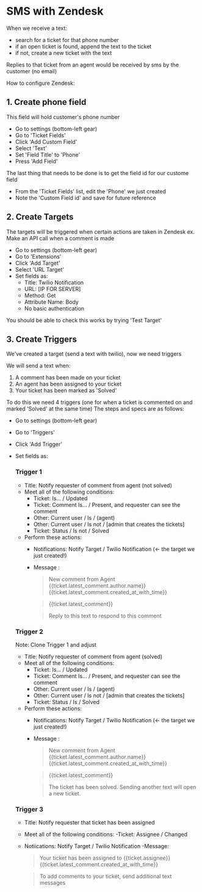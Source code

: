 # SMS with Zendesk #

When we receive a text:
- search for a ticket for that phone number
- if an open ticket is found, append the text to the ticket
- if not, create a new ticket with the text

Replies to that ticket from an agent would be received by sms by the customer (no email)

How to configure Zendesk:

## 1. Create phone field ##
This field will hold customer's phone number

- Go to settings (bottom-left gear)
- Go to 'Ticket Fields'
- Click 'Add Custom Field'
- Select 'Text'
- Set 'Field Title' to 'Phone'
- Press 'Add Field'

The last thing that needs to be done is to get the field id for our custome field
- From the 'Ticket Fields' list, edit the 'Phone' we just created
- Note the 'Custom Field id' and save for future reference


## 2. Create Targets ##
The targets will be triggered when certain actions are taken in Zendesk ex. Make an API call when a comment is made

- Go to settings (bottom-left gear)
- Go to 'Extensions'
- Click 'Add Target'
- Select 'URL Target'
- Set fields as:
  - Title: Twilio Notification
  - URL: [IP FOR SERVER]
  - Method: Get
  - Attribute Name: Body
  - No basic authentication

You should be able to check this works by trying 'Test Target'

## 3. Create Triggers ##
We've created a target (send a text with twilio), now we need triggers

We will send a text when:

1. A comment has been made on your ticket
2. An agent has been assigned to your ticket
3. Your ticket has been marked as 'Solved'

To do this we need 4 triggers (one for when a ticket is commented on and marked 'Solved' at the same time)
The steps and specs are as follows:
- Go to settings (bottom-left gear)
- Go to 'Triggers'
- Click 'Add Trigger'
- Set fields as:
  ### Trigger 1 ###
  - Title: Notify requester of comment from agent (not solved)
  - Meet all of the following conditions:
    - Ticket: Is... / Updated
    - Ticket: Comment Is... / Present, and requester can see the comment
    - Other: Current user / Is / (agent)
    - Other: Current user / Is not / [admin that creates the tickets]
    - Ticket: Status / Is not / Solved
  - Perform these actions: 
    - Notifications: Notify Target / Twilio Notification (<- the target we just created!)
    - Message :
      >New comment from Agent {{ticket.latest_comment.author.name}} 
      >{{ticket.latest_comment.created_at_with_time}}

	  >{{ticket.latest_comment}}

	  >Reply to this text to respond to this comment

  ### Trigger 2  ###
  Note: Clone Trigger 1 and adjust
  - Title: Notify requester of comment from agent (solved)
  - Meet all of the following conditions:
    - Ticket: Is... / Updated
    - Ticket: Comment Is... / Present, and requester can see the comment
    - Other: Current user / Is / (agent)
    - Other: Current user / Is not / [admin that creates the tickets]
    - Ticket: Status / Is / Solved
  - Perform these actions: 
    - Notifications: Notify Target / Twilio Notification (<- the target we just created!)
    - Message :
      >New comment from Agent {{ticket.latest_comment.author.name}} 
      >{{ticket.latest_comment.created_at_with_time}}

	  >{{ticket.latest_comment}}

	  >The ticket has been solved. Sending another text will open a new ticket.

  ### Trigger 3 ###
    - Title: Notify requester that ticket has been assigned
  	- Meet all of the following conditions:
  	  -Ticket: Assignee / Changed
  	- Notiications: Notify Target / Twilio Notification
  	-Message: 
      >Your ticket has been assigned to {{ticket.assignee}}
      >{{ticket.latest_comment.created_at_with_time}}

      >To add comments to your ticket, send additional text messages
